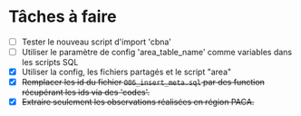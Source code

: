 # Tâches à faire

- [ ] Tester le nouveau script d'import 'cbna'  
- [ ] Utiliser le paramètre  de config 'area_table_name' comme variables dans les scripts SQL
- [x] Utiliser la config, les fichiers partagés et le script "area"
- [x] ~~Remplacer les id du fichier `006_insert_meta.sql` par des function récupérant les ids via des 'codes'.~~
- [x] ~~Extraire seulement les observations réalisées en région PACA.~~
